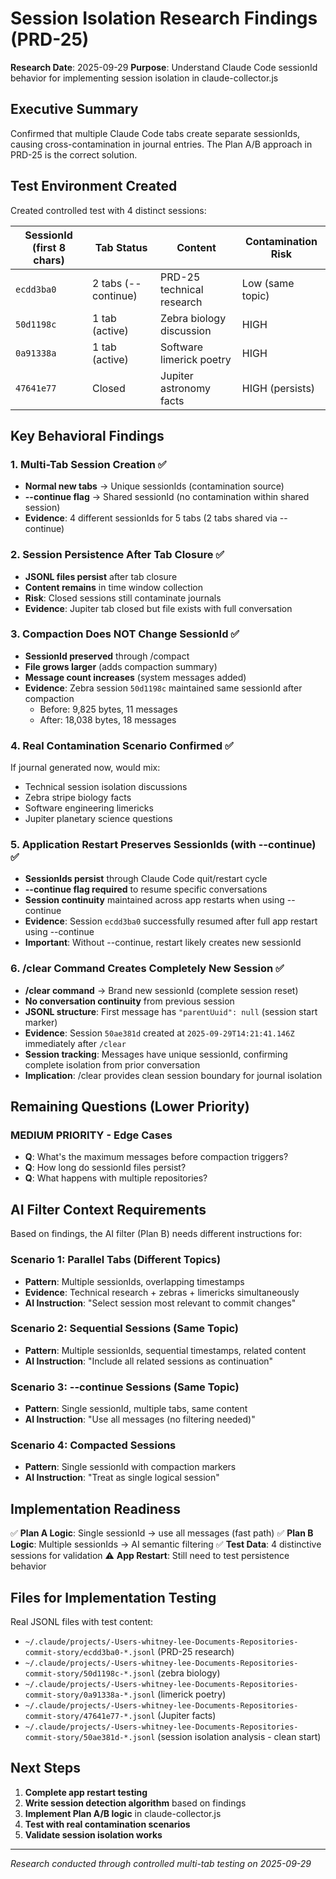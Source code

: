 # Session Isolation Research Findings (PRD-25)

**Research Date**: 2025-09-29
**Purpose**: Understand Claude Code sessionId behavior for implementing session isolation in claude-collector.js

## Executive Summary

Confirmed that multiple Claude Code tabs create separate sessionIds, causing cross-contamination in journal entries. The Plan A/B approach in PRD-25 is the correct solution.

## Test Environment Created

Created controlled test with 4 distinct sessions:

| SessionId (first 8 chars) | Tab Status | Content | Contamination Risk |
|---------------------------|------------|---------|-------------------|
| `ecdd3ba0` | 2 tabs (--continue) | PRD-25 technical research | Low (same topic) |
| `50d1198c` | 1 tab (active) | Zebra biology discussion | HIGH |
| `0a91338a` | 1 tab (active) | Software limerick poetry | HIGH |
| `47641e77` | Closed | Jupiter astronomy facts | HIGH (persists) |

## Key Behavioral Findings

### 1. Multi-Tab Session Creation ✅
- **Normal new tabs** → Unique sessionIds (contamination source)
- **--continue flag** → Shared sessionId (no contamination within shared session)
- **Evidence**: 4 different sessionIds for 5 tabs (2 tabs shared via --continue)

### 2. Session Persistence After Tab Closure ✅
- **JSONL files persist** after tab closure
- **Content remains** in time window collection
- **Risk**: Closed sessions still contaminate journals
- **Evidence**: Jupiter tab closed but file exists with full conversation

### 3. Compaction Does NOT Change SessionId ✅
- **SessionId preserved** through /compact
- **File grows larger** (adds compaction summary)
- **Message count increases** (system messages added)
- **Evidence**: Zebra session `50d1198c` maintained same sessionId after compaction
  - Before: 9,825 bytes, 11 messages
  - After: 18,038 bytes, 18 messages

### 4. Real Contamination Scenario Confirmed ✅
If journal generated now, would mix:
- Technical session isolation discussions
- Zebra stripe biology facts
- Software engineering limericks
- Jupiter planetary science questions

### 5. Application Restart Preserves SessionIds (with --continue) ✅
- **SessionIds persist** through Claude Code quit/restart cycle
- **--continue flag required** to resume specific conversations
- **Session continuity** maintained across app restarts when using --continue
- **Evidence**: Session `ecdd3ba0` successfully resumed after full app restart using --continue
- **Important**: Without --continue, restart likely creates new sessionId

### 6. /clear Command Creates Completely New Session ✅
- **/clear command** → Brand new sessionId (complete session reset)
- **No conversation continuity** from previous session
- **JSONL structure**: First message has `"parentUuid": null` (session start marker)
- **Evidence**: Session `50ae381d` created at `2025-09-29T14:21:41.146Z` immediately after `/clear`
- **Session tracking**: Messages have unique sessionId, confirming complete isolation from prior conversation
- **Implication**: /clear provides clean session boundary for journal isolation

## Remaining Questions (Lower Priority)

### MEDIUM PRIORITY - Edge Cases
- **Q**: What's the maximum messages before compaction triggers?
- **Q**: How long do sessionId files persist?
- **Q**: What happens with multiple repositories?

## AI Filter Context Requirements

Based on findings, the AI filter (Plan B) needs different instructions for:

### Scenario 1: Parallel Tabs (Different Topics)
- **Pattern**: Multiple sessionIds, overlapping timestamps
- **Evidence**: Technical research + zebras + limericks simultaneously
- **AI Instruction**: "Select session most relevant to commit changes"

### Scenario 2: Sequential Sessions (Same Topic)
- **Pattern**: Multiple sessionIds, sequential timestamps, related content
- **AI Instruction**: "Include all related sessions as continuation"

### Scenario 3: --continue Sessions (Same Topic)
- **Pattern**: Single sessionId, multiple tabs, same content
- **AI Instruction**: "Use all messages (no filtering needed)"

### Scenario 4: Compacted Sessions
- **Pattern**: Single sessionId with compaction markers
- **AI Instruction**: "Treat as single logical session"

## Implementation Readiness

✅ **Plan A Logic**: Single sessionId → use all messages (fast path)
✅ **Plan B Logic**: Multiple sessionIds → AI semantic filtering
✅ **Test Data**: 4 distinctive sessions for validation
⚠️ **App Restart**: Still need to test persistence behavior

## Files for Implementation Testing

Real JSONL files with test content:
- `~/.claude/projects/-Users-whitney-lee-Documents-Repositories-commit-story/ecdd3ba0-*.jsonl` (PRD-25 research)
- `~/.claude/projects/-Users-whitney-lee-Documents-Repositories-commit-story/50d1198c-*.jsonl` (zebra biology)
- `~/.claude/projects/-Users-whitney-lee-Documents-Repositories-commit-story/0a91338a-*.jsonl` (limerick poetry)
- `~/.claude/projects/-Users-whitney-lee-Documents-Repositories-commit-story/47641e77-*.jsonl` (Jupiter facts)
- `~/.claude/projects/-Users-whitney-lee-Documents-Repositories-commit-story/50ae381d-*.jsonl` (session isolation analysis - clean start)

## Next Steps

1. **Complete app restart testing**
2. **Write session detection algorithm** based on findings
3. **Implement Plan A/B logic** in claude-collector.js
4. **Test with real contamination scenarios**
5. **Validate session isolation works**

---
*Research conducted through controlled multi-tab testing on 2025-09-29*
